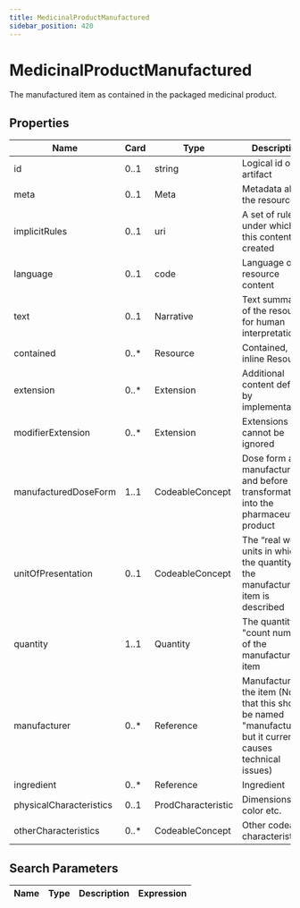 ```yaml
---
title: MedicinalProductManufactured
sidebar_position: 420
---
```


# MedicinalProductManufactured

The manufactured item as contained in the packaged medicinal product.

## Properties

| Name | Card | Type | Description |
| --- | --- | --- | --- |
| id | 0..1 | string | Logical id of this artifact
| meta | 0..1 | Meta | Metadata about the resource
| implicitRules | 0..1 | uri | A set of rules under which this content was created
| language | 0..1 | code | Language of the resource content
| text | 0..1 | Narrative | Text summary of the resource, for human interpretation
| contained | 0..* | Resource | Contained, inline Resources
| extension | 0..* | Extension | Additional content defined by implementations
| modifierExtension | 0..* | Extension | Extensions that cannot be ignored
| manufacturedDoseForm | 1..1 | CodeableConcept | Dose form as manufactured and before any transformation into the pharmaceutical product
| unitOfPresentation | 0..1 | CodeableConcept | The “real world” units in which the quantity of the manufactured item is described
| quantity | 1..1 | Quantity | The quantity or "count number" of the manufactured item
| manufacturer | 0..* | Reference | Manufacturer of the item (Note that this should be named "manufacturer" but it currently causes technical issues)
| ingredient | 0..* | Reference | Ingredient
| physicalCharacteristics | 0..1 | ProdCharacteristic | Dimensions, color etc.
| otherCharacteristics | 0..* | CodeableConcept | Other codeable characteristics

## Search Parameters

| Name | Type | Description | Expression
| --- | --- | --- | --- |

